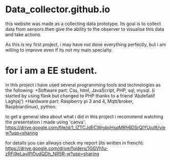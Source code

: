 # Data_collector.github.io

this website was made as a collecting data prototype.
Its goal is to collect data from sensors then give the ability to the observer to visualise this data and take actions.

As this is my first project, i may have not done everything perfectly, but i am willing to improve even if its not my main specialty. 
# for i am a EE student.

in this project i have used several programming tools and technologies as the following: 
  +Software part: Css, html, JavaScript, PHP, sql, mysql. (i started by using flask but changed to PHP thanks to a friend 'Abdellatif       Laghjaj')
  +Hardware part: Raspberry pi 3 and 4, Mqtt/broker, Raspbian(linux), python.

to get a general idea about what i did in this project i recommend watching the presentation i made using 'canva': https://drive.google.com/file/d/1_IZTCJdECWndojHsqMRh6DSrQIYUjuI8/view?usp=sharing

for details you can allways check my report (its written in french): https://drive.google.com/drive/folders/1GGVh1u-zRFi9eLavIPlOudQDh_NR5R-w?usp=sharing
